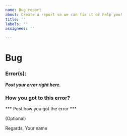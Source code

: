 ```yaml
---
name: Bug report
about: Create a report so we can fix it or help you!
title: ''
labels: ''
assignees: ''

---
```


# Bug 

### Error(s):

***Post your error right here.***

### How you got to this error?

*** Post how you got the error ***

(Optional)

Regards,
Your name
